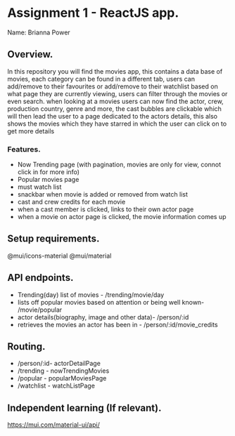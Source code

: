 # Assignment 1 - ReactJS app.

Name: Brianna Power

## Overview.

In this repository you will find the movies app, this contains a data base of movies, each category can be found in a different tab, users can add/remove to their favourites or add/remove to their watchlist based on what page they are currently viewing, users can filter through the movies or even search. when looking at a movies users can now find the actor, crew, production country, genre and more, the cast bubbles are clickable which will then lead the user to a page dedicated to the actors details, this also shows the movies which they have starred in which the user can click on to get more details

### Features.

+ Now Trending page (with pagination, movies are only for view, connot click in for more info)
+ Popular movies page
+ must watch list
+ snackbar when movie is added or removed from watch list
+ cast and crew credits for each movie
+ when a cast member is clicked, links to their own actor page
+ when a movie on actor page is clicked, the movie information comes up

## Setup requirements.

@mui/icons-material
@mui/material

## API endpoints.

+ Trending(day) list of movies - /trending/movie/day
+ lists off popular movies based on attention or being well known- /movie/popular
+ actor details(biography, image and other data)- /person/:id
+ retrieves the movies an actor has been in - /person/:id/movie_credits

## Routing.

+ /person/:id- actorDetailPage
+ /trending - nowTrendingMovies
+ /popular - popularMoviesPage
+ /watchlist - watchListPage

## Independent learning (If relevant).

https://mui.com/material-ui/api/

